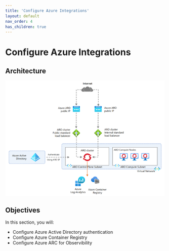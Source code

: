 ```yaml
---
title: 'Configure Azure Integrations'
layout: default
nav_order: 4
has_children: true
---
```


# Configure Azure Integrations

## Architecture

![architecture](../../images/aro-intergrations.png)

## Objectives
In this section, you will:
- Configure Azure Active Directory authentication
- Configure Azure Container Registry
- Configure Azure ARC for Observibility